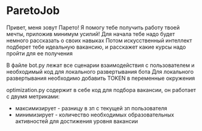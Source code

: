 # ParetoJob

Привет, меня зовут Парето! 
Я помогу тебе получить работу твоей мечты, приложив минимум усилий!
Для начала тебе надо будет немного рассказать о своих навыках
Потом искусственный интеллект подберет тебе идеальную вакансию, и расскажет какие курсы надо пройти для ее получения

В файле bot.py лежат все сценарии взаимодействия с пользователем и необходимый код для локального развертывания бота
Для локального развертывания необходимо добавить TOKEN в переменные окружения

optimization.py содержит в себе код для подбора вакансии, он работает с двумя метриками:
* максимизирует - разницу в зп с текущей зп пользователя
* минимизирует - количество необходимых образовательных активностей для достижения уровня вакансии
